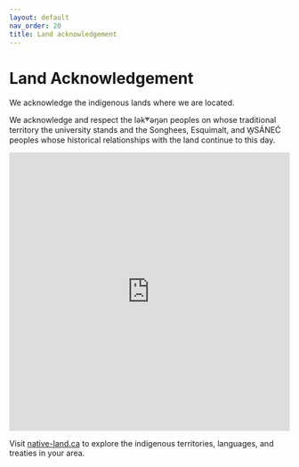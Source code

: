 ```yaml
---
layout: default
nav_order: 20
title: Land acknowledgement 
---
```

# Land Acknowledgement

We acknowledge the indigenous lands where we are located.    

We acknowledge and respect the lək̓ʷəŋən peoples on whose traditional territory the university stands and the Songhees, Esquimalt, and W̱SÁNEĆ peoples whose historical relationships with the land continue to this day.
<iframe src="https://native-land.ca/api/embed/embed.html?maps=territories&position=48.4634,-123.3117" style="width:100%; height:500px; border:none;"></iframe>

Visit [native-land.ca](https://native-land.ca/) to explore the indigenous territories, languages, and treaties in your area.
